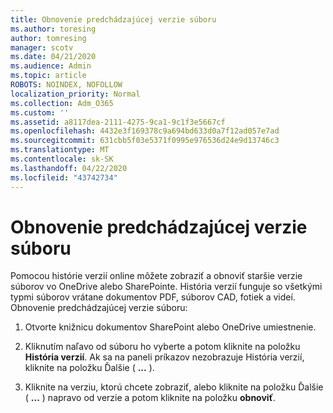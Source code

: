 ```yaml
---
title: Obnovenie predchádzajúcej verzie súboru
ms.author: toresing
author: tomresing
manager: scotv
ms.date: 04/21/2020
ms.audience: Admin
ms.topic: article
ROBOTS: NOINDEX, NOFOLLOW
localization_priority: Normal
ms.collection: Adm_O365
ms.custom: ''
ms.assetid: a8117dea-2111-4275-9ca1-9c1f3e5667cf
ms.openlocfilehash: 4432e3f169378c9a694bd633d0a7f12ad057e7ad
ms.sourcegitcommit: 631cbb5f03e5371f0995e976536d24e9d13746c3
ms.translationtype: MT
ms.contentlocale: sk-SK
ms.lasthandoff: 04/22/2020
ms.locfileid: "43742734"
---
```

# <a name="restore-a-previous-file-version"></a>Obnovenie predchádzajúcej verzie súboru

Pomocou histórie verzií online môžete zobraziť a obnoviť staršie verzie súborov vo OneDrive alebo SharePointe. História verzií funguje so všetkými typmi súborov vrátane dokumentov PDF, súborov CAD, fotiek a videí. Obnovenie predchádzajúcej verzie súboru:
  
1. Otvorte knižnicu dokumentov SharePoint alebo OneDrive umiestnenie.
    
2. Kliknutím naľavo od súboru ho vyberte a potom kliknite na položku **História verzií**. Ak sa na paneli príkazov nezobrazuje História verzií, kliknite na položku Ďalšie ( **...** ). 
    
3. Kliknite na verziu, ktorú chcete zobraziť, alebo kliknite na položku Ďalšie ( **...** ) napravo od verzie a potom kliknite na položku **obnoviť**.
    

